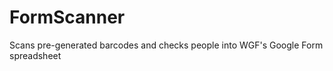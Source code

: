 FormScanner
===========

Scans pre-generated barcodes and checks people into WGF's Google Form spreadsheet
